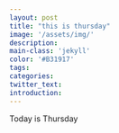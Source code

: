 ```yaml
---
layout: post
title: "this is thursday"
image: '/assets/img/'
description:
main-class: 'jekyll'
color: '#B31917'
tags:
categories:
twitter_text:
introduction:
---
```


Today is Thursday

